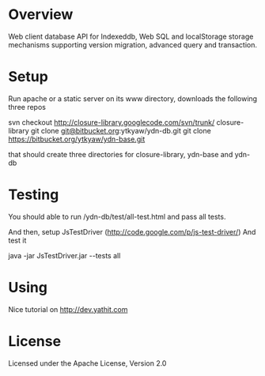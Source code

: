 # Overview #

Web client database API for Indexeddb, Web SQL and
localStorage storage mechanisms supporting version migration, advanced query and transaction.

# Setup #

Run apache or a static server on its www directory, downloads the following three repos

svn checkout http://closure-library.googlecode.com/svn/trunk/ closure-library
git clone git@bitbucket.org:ytkyaw/ydn-db.git
git clone https://bitbucket.org/ytkyaw/ydn-base.git

that should create three directories for closure-library, ydn-base and ydn-db

# Testing #

You should able to run /ydn-db/test/all-test.html and pass all tests.

And then, setup JsTestDriver  (http://code.google.com/p/js-test-driver/)
And test it

java -jar JsTestDriver.jar --tests all

# Using #

Nice tutorial on http://dev.yathit.com


# License #
Licensed under the Apache License, Version 2.0